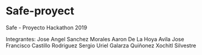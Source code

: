 # Safe-proyect
 Safe - Proyecto Hackathon 2019 

Integrantes:
Jose Angel Sanchez Morales
Aaron De La Hoya Avila
Jose Francisco Castillo Rodriguez
Sergio Uriel Galarza Quiñonez
Xochitl Silvestre
